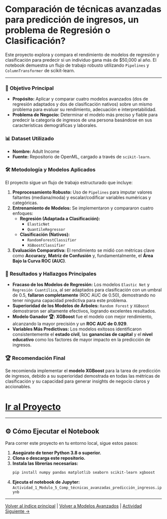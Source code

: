 # Comparación de técnicas avanzadas para predicción de ingresos, un problema de Regresión o Clasificación?

Este proyecto explora y compara el rendimiento de modelos de regresión y clasificación para predecir si un individuo gana más de $50,000 al año. El notebook demuestra un flujo de trabajo robusto utilizando `Pipelines` y `ColumnTransformer` de scikit-learn.

---

### 🎯 **Objetivo Principal**
- **Propósito:** Aplicar y comparar cuatro modelos avanzados (dos de regresión adaptados y dos de clasificación nativos) sobre un mismo problema para evaluar su rendimiento, adecuación e interpretabilidad.
- **Problema de Negocio:** Determinar el modelo más preciso y fiable para predecir la categoría de ingresos de una persona basándose en sus características demográficas y laborales.

### 📊 **Dataset Utilizado**
- **Nombre:** Adult Income
- **Fuente:** Repositorio de OpenML, cargado a través de `scikit-learn`.

### 🛠️ **Metodología y Modelos Aplicados**
El proyecto sigue un flujo de trabajo estructurado que incluye:
1.  **Preprocesamiento Robusto:** Uso de `Pipelines` para imputar valores faltantes (mediana/moda) y escalar/codificar variables numéricas y categóricas.
2.  **Entrenamiento de Modelos:** Se implementaron y compararon cuatro enfoques:
    - **Regresión (Adaptada a Clasificación):**
        - `ElasticNet`
        - `QuantileRegressor`
    - **Clasificación (Nativos):**
        - `RandomForestClassifier`
        - `XGBoostClassifier`
3.  **Evaluación Comparativa:** El rendimiento se midió con métricas clave como **Accuracy**, **Matriz de Confusión** y, fundamentalmente, el **Área Bajo la Curva ROC (AUC)**.

### 🚀 **Resultados y Hallazgos Principales**
- **Fracaso de los Modelos de Regresión:** Los modelos `Elastic Net` y `Regresión Cuantílica`, al ser adaptados para clasificación con un umbral de 0.5, **fallaron completamente** (ROC AUC de 0.50), demostrando no tener ninguna capacidad predictiva para este problema.
- **Superioridad de los Modelos de Árboles:** `Random Forest` y `XGBoost` demostraron ser altamente efectivos, logrando excelentes resultados.
- **Modelo Ganador 🏆:** **XGBoost** fue el modelo con mejor rendimiento, alcanzando la mayor precisión y un **ROC AUC de 0.929**.
- **Variables Más Predictivas:** Los modelos exitosos identificaron consistentemente el **estado civil**, las **ganancias de capital** y el **nivel educativo** como los factores de mayor impacto en la predicción de ingresos.

### 🏆 **Recomendación Final**
Se recomienda implementar el **modelo XGBoost** para la tarea de predicción de ingresos, debido a su superioridad demostrada en todas las métricas de clasificación y su capacidad para generar insights de negocio claros y accionables.

# [**Ir al Proyecto**](../Actividad_1_Comparacion_Tecnicas_Prediccion/Actividad_1_Modulo_5_Comp_técnicas_avanzadas_predicción_ingresos.ipynb)

---

## ⚙️ **Cómo Ejecutar el Notebook**

Para correr este proyecto en tu entorno local, sigue estos pasos:

1.  **Asegúrate de tener Python 3.8 o superior.**
2.  **Clona o descarga este repositorio.**
3.  **Instala las librerías necesarias:**
    ```bash
    pip install numpy pandas matplotlib seaborn scikit-learn xgboost
    ```
4.  **Ejecuta el notebook de Jupyter:**
    `Actividad_1_Modulo_5_Comp_técnicas_avanzadas_predicción_ingresos.ipynb`

---
[Volver al índice principal](../../README.md) | [Volver a Modelos Avanzados](../README.md) | [Actividad Siguiente →](../Actividad_2_Comparativa_Regresion/README.md)

